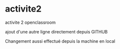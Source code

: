 # activite2
activite 2 openclassroom

ajout d'une autre ligne directement depuis GITHUB

Changement aussi effectué depuis la machine en local
